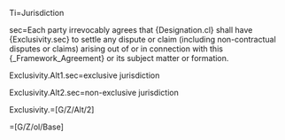 Ti=Jurisdiction

sec=Each party irrevocably agrees that {Designation.cl} shall have {Exclusivity.sec} to settle any dispute or claim (including non-contractual disputes or claims) arising out of or in connection with this {_Framework_Agreement} or its subject matter or formation.

Exclusivity.Alt1.sec=exclusive jurisdiction

Exclusivity.Alt2.sec=non-exclusive jurisdiction

Exclusivity.=[G/Z/Alt/2]

=[G/Z/ol/Base]
